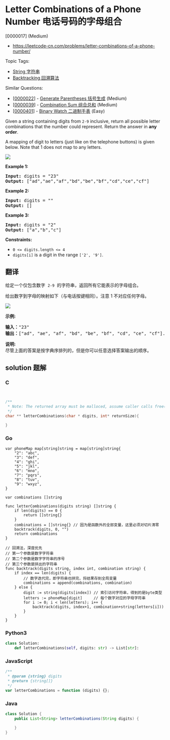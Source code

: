 # Letter Combinations of a Phone Number 电话号码的字母组合

[0000017] (Medium)

- https://leetcode-cn.com/problems/letter-combinations-of-a-phone-number/

Topic Tags:

- [String 字符串](https://leetcode-cn.com/tag/string/)
- [Backtracking 回溯算法](https://leetcode-cn.com/tag/backtracking/)

Similar Questions:

- [[0000022](https://leetcode-cn.com/problems/generate-parentheses/)] - [Generate Parentheses 括号生成](./0000022.generate-parentheses.md) (Medium)
- [[0000039](https://leetcode-cn.com/problems/combination-sum/)] - [Combination Sum 组合总和](./0000039.combination-sum.md) (Medium)
- [[0000401](https://leetcode-cn.com/problems/binary-watch/)] - [Binary Watch 二进制手表](./0000401.binary-watch.md) (Easy)

Given a string containing digits from `2-9` inclusive, return all possible letter combinations that the number could represent. Return the answer in **any order**.

A mapping of digit to letters (just like on the telephone buttons) is given below. Note that 1 does not map to any letters.

![](https://upload.wikimedia.org/wikipedia/commons/thumb/7/73/Telephone-keypad2.svg/200px-Telephone-keypad2.svg.png)

**Example 1:**

<pre><strong>Input:</strong> digits = "23"
<strong>Output:</strong> ["ad","ae","af","bd","be","bf","cd","ce","cf"]
</pre>

**Example 2:**

<pre><strong>Input:</strong> digits = ""
<strong>Output:</strong> []
</pre>

**Example 3:**

<pre><strong>Input:</strong> digits = "2"
<strong>Output:</strong> ["a","b","c"]
</pre>

**Constraints:**

- `0 <= digits.length <= 4`
- `digits[i]` is a digit in the range `['2', '9']`.

## 翻译

给定一个仅包含数字  `2-9`  的字符串，返回所有它能表示的字母组合。

给出数字到字母的映射如下（与电话按键相同）。注意 1 不对应任何字母。

![](https://assets.leetcode-cn.com/aliyun-lc-upload/original_images/17_telephone_keypad.png)

**示例:**

<pre><strong>输入：</strong>"23"
<strong>输出：</strong>["ad", "ae", "af", "bd", "be", "bf", "cd", "ce", "cf"].
</pre>

**说明:**  
尽管上面的答案是按字典序排列的，但是你可以任意选择答案输出的顺序。

## solution 题解

### C

```c


/**
 * Note: The returned array must be malloced, assume caller calls free().
 */
char ** letterCombinations(char * digits, int* returnSize){

}
```

### Go

```golang
var phoneMap map[string]string = map[string]string{
	"2": "abc",
	"3": "def",
	"4": "ghi",
	"5": "jkl",
	"6": "mno",
	"7": "pqrs",
	"8": "tuv",
	"9": "wxyz",
}

var combinations []string

func letterCombinations(digits string) []string {
	if len(digits) == 0 {
		return []string{}
	}
	combinations = []string{} // 因为是函数外的全部变量，这里必须对切片清零
	backtrack(digits, 0, "")
	return combinations
}

// 回溯法，深度优先
// 第一个参数是数字字符串
// 第二个参数是数字字符串的序号
// 第三个参数是拼出的字符串
func backtrack(digits string, index int, combination string) {
	if index == len(digits) {
		// 数字迭代完，即字符串也拼完，将结果存到全局变量
		combinations = append(combinations, combination)
	} else {
		digit := string(digits[index]) // 索引访问字符串，得到的是byte类型
		letters := phoneMap[digit]     // 每个数字对应的字母字符串
		for i := 0; i < len(letters); i++ {
			backtrack(digits, index+1, combination+string(letters[i]))
		}
	}
}
```

### Python3

```python
class Solution:
    def letterCombinations(self, digits: str) -> List[str]:
```

### JavaScript

```javascript
/**
 * @param {string} digits
 * @return {string[]}
 */
var letterCombinations = function (digits) {};
```

### Java

```java
class Solution {
    public List<String> letterCombinations(String digits) {

    }
}
```
